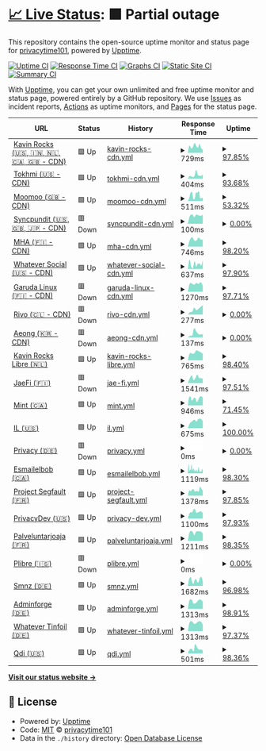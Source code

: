 # [📈 Live Status](https://privacytime101.github.io/PipedStatus): <!--live status--> **🟧 Partial outage**

This repository contains the open-source uptime monitor and status page for [privacytime101](https://privacytime101.github.io/PipedStatus), powered by [Upptime](https://github.com/upptime/upptime).

[![Uptime CI](https://github.com/privacytime101/PipedStatus/workflows/Uptime%20CI/badge.svg)](https://github.com/privacytime101/PipedStatus/actions?query=workflow%3A%22Uptime+CI%22)
[![Response Time CI](https://github.com/privacytime101/PipedStatus/workflows/Response%20Time%20CI/badge.svg)](https://github.com/privacytime101/PipedStatus/actions?query=workflow%3A%22Response+Time+CI%22)
[![Graphs CI](https://github.com/privacytime101/PipedStatus/workflows/Graphs%20CI/badge.svg)](https://github.com/privacytime101/PipedStatus/actions?query=workflow%3A%22Graphs+CI%22)
[![Static Site CI](https://github.com/privacytime101/PipedStatus/workflows/Static%20Site%20CI/badge.svg)](https://github.com/privacytime101/PipedStatus/actions?query=workflow%3A%22Static+Site+CI%22)
[![Summary CI](https://github.com/privacytime101/PipedStatus/workflows/Summary%20CI/badge.svg)](https://github.com/privacytime101/PipedStatus/actions?query=workflow%3A%22Summary+CI%22)

With [Upptime](https://upptime.js.org), you can get your own unlimited and free uptime monitor and status page, powered entirely by a GitHub repository. We use [Issues](https://github.com/privacytime101/PipedStatus/issues) as incident reports, [Actions](https://github.com/privacytime101/PipedStatus/actions) as uptime monitors, and [Pages](https://privacytime101.github.io/PipedStatus) for the status page.

<!--start: status pages-->
<!-- This summary is generated by Upptime (https://github.com/upptime/upptime) -->
<!-- Do not edit this manually, your changes will be overwritten -->
<!-- prettier-ignore -->
| URL | Status | History | Response Time | Uptime |
| --- | ------ | ------- | ------------- | ------ |
| <img alt="" src="https://icons.duckduckgo.com/ip3/pipedapi.kavin.rocks.ico" height="13"> [Kavin Rocks (🇺🇸, 🇮🇳, 🇳🇱, 🇨🇦, 🇬🇧 - CDN)](https://pipedapi.kavin.rocks) | 🟩 Up | [kavin-rocks-cdn.yml](https://github.com/privacytime101/PipedStatus/commits/HEAD/history/kavin-rocks-cdn.yml) | <details><summary><img alt="Response time graph" src="./graphs/kavin-rocks-cdn/response-time-week.png" height="20"> 729ms</summary><br><a href="https://piped.faith/history/kavin-rocks-cdn"><img alt="Response time 1171" src="https://img.shields.io/endpoint?url=https%3A%2F%2Fraw.githubusercontent.com%2Fprivacytime101%2FPipedStatus%2FHEAD%2Fapi%2Fkavin-rocks-cdn%2Fresponse-time.json"></a><br><a href="https://piped.faith/history/kavin-rocks-cdn"><img alt="24-hour response time 373" src="https://img.shields.io/endpoint?url=https%3A%2F%2Fraw.githubusercontent.com%2Fprivacytime101%2FPipedStatus%2FHEAD%2Fapi%2Fkavin-rocks-cdn%2Fresponse-time-day.json"></a><br><a href="https://piped.faith/history/kavin-rocks-cdn"><img alt="7-day response time 729" src="https://img.shields.io/endpoint?url=https%3A%2F%2Fraw.githubusercontent.com%2Fprivacytime101%2FPipedStatus%2FHEAD%2Fapi%2Fkavin-rocks-cdn%2Fresponse-time-week.json"></a><br><a href="https://piped.faith/history/kavin-rocks-cdn"><img alt="30-day response time 1171" src="https://img.shields.io/endpoint?url=https%3A%2F%2Fraw.githubusercontent.com%2Fprivacytime101%2FPipedStatus%2FHEAD%2Fapi%2Fkavin-rocks-cdn%2Fresponse-time-month.json"></a><br><a href="https://piped.faith/history/kavin-rocks-cdn"><img alt="1-year response time 1171" src="https://img.shields.io/endpoint?url=https%3A%2F%2Fraw.githubusercontent.com%2Fprivacytime101%2FPipedStatus%2FHEAD%2Fapi%2Fkavin-rocks-cdn%2Fresponse-time-year.json"></a></details> | <details><summary><a href="https://piped.faith/history/kavin-rocks-cdn">97.85%</a></summary><a href="https://piped.faith/history/kavin-rocks-cdn"><img alt="All-time uptime 99.07%" src="https://img.shields.io/endpoint?url=https%3A%2F%2Fraw.githubusercontent.com%2Fprivacytime101%2FPipedStatus%2FHEAD%2Fapi%2Fkavin-rocks-cdn%2Fuptime.json"></a><br><a href="https://piped.faith/history/kavin-rocks-cdn"><img alt="24-hour uptime 100.00%" src="https://img.shields.io/endpoint?url=https%3A%2F%2Fraw.githubusercontent.com%2Fprivacytime101%2FPipedStatus%2FHEAD%2Fapi%2Fkavin-rocks-cdn%2Fuptime-day.json"></a><br><a href="https://piped.faith/history/kavin-rocks-cdn"><img alt="7-day uptime 97.85%" src="https://img.shields.io/endpoint?url=https%3A%2F%2Fraw.githubusercontent.com%2Fprivacytime101%2FPipedStatus%2FHEAD%2Fapi%2Fkavin-rocks-cdn%2Fuptime-week.json"></a><br><a href="https://piped.faith/history/kavin-rocks-cdn"><img alt="30-day uptime 99.07%" src="https://img.shields.io/endpoint?url=https%3A%2F%2Fraw.githubusercontent.com%2Fprivacytime101%2FPipedStatus%2FHEAD%2Fapi%2Fkavin-rocks-cdn%2Fuptime-month.json"></a><br><a href="https://piped.faith/history/kavin-rocks-cdn"><img alt="1-year uptime 99.07%" src="https://img.shields.io/endpoint?url=https%3A%2F%2Fraw.githubusercontent.com%2Fprivacytime101%2FPipedStatus%2FHEAD%2Fapi%2Fkavin-rocks-cdn%2Fuptime-year.json"></a></details>
| <img alt="" src="https://icons.duckduckgo.com/ip3/pipedapi.tokhmi.xyz.ico" height="13"> [Tokhmi (🇺🇸 - CDN)](https://pipedapi.tokhmi.xyz) | 🟩 Up | [tokhmi-cdn.yml](https://github.com/privacytime101/PipedStatus/commits/HEAD/history/tokhmi-cdn.yml) | <details><summary><img alt="Response time graph" src="./graphs/tokhmi-cdn/response-time-week.png" height="20"> 404ms</summary><br><a href="https://piped.faith/history/tokhmi-cdn"><img alt="Response time 402" src="https://img.shields.io/endpoint?url=https%3A%2F%2Fraw.githubusercontent.com%2Fprivacytime101%2FPipedStatus%2FHEAD%2Fapi%2Ftokhmi-cdn%2Fresponse-time.json"></a><br><a href="https://piped.faith/history/tokhmi-cdn"><img alt="24-hour response time 490" src="https://img.shields.io/endpoint?url=https%3A%2F%2Fraw.githubusercontent.com%2Fprivacytime101%2FPipedStatus%2FHEAD%2Fapi%2Ftokhmi-cdn%2Fresponse-time-day.json"></a><br><a href="https://piped.faith/history/tokhmi-cdn"><img alt="7-day response time 404" src="https://img.shields.io/endpoint?url=https%3A%2F%2Fraw.githubusercontent.com%2Fprivacytime101%2FPipedStatus%2FHEAD%2Fapi%2Ftokhmi-cdn%2Fresponse-time-week.json"></a><br><a href="https://piped.faith/history/tokhmi-cdn"><img alt="30-day response time 402" src="https://img.shields.io/endpoint?url=https%3A%2F%2Fraw.githubusercontent.com%2Fprivacytime101%2FPipedStatus%2FHEAD%2Fapi%2Ftokhmi-cdn%2Fresponse-time-month.json"></a><br><a href="https://piped.faith/history/tokhmi-cdn"><img alt="1-year response time 402" src="https://img.shields.io/endpoint?url=https%3A%2F%2Fraw.githubusercontent.com%2Fprivacytime101%2FPipedStatus%2FHEAD%2Fapi%2Ftokhmi-cdn%2Fresponse-time-year.json"></a></details> | <details><summary><a href="https://piped.faith/history/tokhmi-cdn">93.68%</a></summary><a href="https://piped.faith/history/tokhmi-cdn"><img alt="All-time uptime 83.02%" src="https://img.shields.io/endpoint?url=https%3A%2F%2Fraw.githubusercontent.com%2Fprivacytime101%2FPipedStatus%2FHEAD%2Fapi%2Ftokhmi-cdn%2Fuptime.json"></a><br><a href="https://piped.faith/history/tokhmi-cdn"><img alt="24-hour uptime 100.00%" src="https://img.shields.io/endpoint?url=https%3A%2F%2Fraw.githubusercontent.com%2Fprivacytime101%2FPipedStatus%2FHEAD%2Fapi%2Ftokhmi-cdn%2Fuptime-day.json"></a><br><a href="https://piped.faith/history/tokhmi-cdn"><img alt="7-day uptime 93.68%" src="https://img.shields.io/endpoint?url=https%3A%2F%2Fraw.githubusercontent.com%2Fprivacytime101%2FPipedStatus%2FHEAD%2Fapi%2Ftokhmi-cdn%2Fuptime-week.json"></a><br><a href="https://piped.faith/history/tokhmi-cdn"><img alt="30-day uptime 83.02%" src="https://img.shields.io/endpoint?url=https%3A%2F%2Fraw.githubusercontent.com%2Fprivacytime101%2FPipedStatus%2FHEAD%2Fapi%2Ftokhmi-cdn%2Fuptime-month.json"></a><br><a href="https://piped.faith/history/tokhmi-cdn"><img alt="1-year uptime 83.02%" src="https://img.shields.io/endpoint?url=https%3A%2F%2Fraw.githubusercontent.com%2Fprivacytime101%2FPipedStatus%2FHEAD%2Fapi%2Ftokhmi-cdn%2Fuptime-year.json"></a></details>
| <img alt="" src="https://icons.duckduckgo.com/ip3/pipedapi.moomoo.me.ico" height="13"> [Moomoo (🇬🇧 - CDN)](https://pipedapi.moomoo.me) | 🟩 Up | [moomoo-cdn.yml](https://github.com/privacytime101/PipedStatus/commits/HEAD/history/moomoo-cdn.yml) | <details><summary><img alt="Response time graph" src="./graphs/moomoo-cdn/response-time-week.png" height="20"> 511ms</summary><br><a href="https://piped.faith/history/moomoo-cdn"><img alt="Response time 900" src="https://img.shields.io/endpoint?url=https%3A%2F%2Fraw.githubusercontent.com%2Fprivacytime101%2FPipedStatus%2FHEAD%2Fapi%2Fmoomoo-cdn%2Fresponse-time.json"></a><br><a href="https://piped.faith/history/moomoo-cdn"><img alt="24-hour response time 602" src="https://img.shields.io/endpoint?url=https%3A%2F%2Fraw.githubusercontent.com%2Fprivacytime101%2FPipedStatus%2FHEAD%2Fapi%2Fmoomoo-cdn%2Fresponse-time-day.json"></a><br><a href="https://piped.faith/history/moomoo-cdn"><img alt="7-day response time 511" src="https://img.shields.io/endpoint?url=https%3A%2F%2Fraw.githubusercontent.com%2Fprivacytime101%2FPipedStatus%2FHEAD%2Fapi%2Fmoomoo-cdn%2Fresponse-time-week.json"></a><br><a href="https://piped.faith/history/moomoo-cdn"><img alt="30-day response time 900" src="https://img.shields.io/endpoint?url=https%3A%2F%2Fraw.githubusercontent.com%2Fprivacytime101%2FPipedStatus%2FHEAD%2Fapi%2Fmoomoo-cdn%2Fresponse-time-month.json"></a><br><a href="https://piped.faith/history/moomoo-cdn"><img alt="1-year response time 900" src="https://img.shields.io/endpoint?url=https%3A%2F%2Fraw.githubusercontent.com%2Fprivacytime101%2FPipedStatus%2FHEAD%2Fapi%2Fmoomoo-cdn%2Fresponse-time-year.json"></a></details> | <details><summary><a href="https://piped.faith/history/moomoo-cdn">53.32%</a></summary><a href="https://piped.faith/history/moomoo-cdn"><img alt="All-time uptime 58.00%" src="https://img.shields.io/endpoint?url=https%3A%2F%2Fraw.githubusercontent.com%2Fprivacytime101%2FPipedStatus%2FHEAD%2Fapi%2Fmoomoo-cdn%2Fuptime.json"></a><br><a href="https://piped.faith/history/moomoo-cdn"><img alt="24-hour uptime 73.39%" src="https://img.shields.io/endpoint?url=https%3A%2F%2Fraw.githubusercontent.com%2Fprivacytime101%2FPipedStatus%2FHEAD%2Fapi%2Fmoomoo-cdn%2Fuptime-day.json"></a><br><a href="https://piped.faith/history/moomoo-cdn"><img alt="7-day uptime 53.32%" src="https://img.shields.io/endpoint?url=https%3A%2F%2Fraw.githubusercontent.com%2Fprivacytime101%2FPipedStatus%2FHEAD%2Fapi%2Fmoomoo-cdn%2Fuptime-week.json"></a><br><a href="https://piped.faith/history/moomoo-cdn"><img alt="30-day uptime 58.00%" src="https://img.shields.io/endpoint?url=https%3A%2F%2Fraw.githubusercontent.com%2Fprivacytime101%2FPipedStatus%2FHEAD%2Fapi%2Fmoomoo-cdn%2Fuptime-month.json"></a><br><a href="https://piped.faith/history/moomoo-cdn"><img alt="1-year uptime 58.00%" src="https://img.shields.io/endpoint?url=https%3A%2F%2Fraw.githubusercontent.com%2Fprivacytime101%2FPipedStatus%2FHEAD%2Fapi%2Fmoomoo-cdn%2Fuptime-year.json"></a></details>
| <img alt="" src="https://icons.duckduckgo.com/ip3/pipedapi.syncpundit.io.ico" height="13"> [Syncpundit (🇺🇸, 🇬🇧, 🇯🇵 - CDN)](https://pipedapi.syncpundit.io) | 🟥 Down | [syncpundit-cdn.yml](https://github.com/privacytime101/PipedStatus/commits/HEAD/history/syncpundit-cdn.yml) | <details><summary><img alt="Response time graph" src="./graphs/syncpundit-cdn/response-time-week.png" height="20"> 100ms</summary><br><a href="https://piped.faith/history/syncpundit-cdn"><img alt="Response time 105" src="https://img.shields.io/endpoint?url=https%3A%2F%2Fraw.githubusercontent.com%2Fprivacytime101%2FPipedStatus%2FHEAD%2Fapi%2Fsyncpundit-cdn%2Fresponse-time.json"></a><br><a href="https://piped.faith/history/syncpundit-cdn"><img alt="24-hour response time 107" src="https://img.shields.io/endpoint?url=https%3A%2F%2Fraw.githubusercontent.com%2Fprivacytime101%2FPipedStatus%2FHEAD%2Fapi%2Fsyncpundit-cdn%2Fresponse-time-day.json"></a><br><a href="https://piped.faith/history/syncpundit-cdn"><img alt="7-day response time 100" src="https://img.shields.io/endpoint?url=https%3A%2F%2Fraw.githubusercontent.com%2Fprivacytime101%2FPipedStatus%2FHEAD%2Fapi%2Fsyncpundit-cdn%2Fresponse-time-week.json"></a><br><a href="https://piped.faith/history/syncpundit-cdn"><img alt="30-day response time 105" src="https://img.shields.io/endpoint?url=https%3A%2F%2Fraw.githubusercontent.com%2Fprivacytime101%2FPipedStatus%2FHEAD%2Fapi%2Fsyncpundit-cdn%2Fresponse-time-month.json"></a><br><a href="https://piped.faith/history/syncpundit-cdn"><img alt="1-year response time 105" src="https://img.shields.io/endpoint?url=https%3A%2F%2Fraw.githubusercontent.com%2Fprivacytime101%2FPipedStatus%2FHEAD%2Fapi%2Fsyncpundit-cdn%2Fresponse-time-year.json"></a></details> | <details><summary><a href="https://piped.faith/history/syncpundit-cdn">0.00%</a></summary><a href="https://piped.faith/history/syncpundit-cdn"><img alt="All-time uptime 0.00%" src="https://img.shields.io/endpoint?url=https%3A%2F%2Fraw.githubusercontent.com%2Fprivacytime101%2FPipedStatus%2FHEAD%2Fapi%2Fsyncpundit-cdn%2Fuptime.json"></a><br><a href="https://piped.faith/history/syncpundit-cdn"><img alt="24-hour uptime 0.00%" src="https://img.shields.io/endpoint?url=https%3A%2F%2Fraw.githubusercontent.com%2Fprivacytime101%2FPipedStatus%2FHEAD%2Fapi%2Fsyncpundit-cdn%2Fuptime-day.json"></a><br><a href="https://piped.faith/history/syncpundit-cdn"><img alt="7-day uptime 0.00%" src="https://img.shields.io/endpoint?url=https%3A%2F%2Fraw.githubusercontent.com%2Fprivacytime101%2FPipedStatus%2FHEAD%2Fapi%2Fsyncpundit-cdn%2Fuptime-week.json"></a><br><a href="https://piped.faith/history/syncpundit-cdn"><img alt="30-day uptime 0.00%" src="https://img.shields.io/endpoint?url=https%3A%2F%2Fraw.githubusercontent.com%2Fprivacytime101%2FPipedStatus%2FHEAD%2Fapi%2Fsyncpundit-cdn%2Fuptime-month.json"></a><br><a href="https://piped.faith/history/syncpundit-cdn"><img alt="1-year uptime 0.00%" src="https://img.shields.io/endpoint?url=https%3A%2F%2Fraw.githubusercontent.com%2Fprivacytime101%2FPipedStatus%2FHEAD%2Fapi%2Fsyncpundit-cdn%2Fuptime-year.json"></a></details>
| <img alt="" src="https://icons.duckduckgo.com/ip3/api-piped.mha.fi.ico" height="13"> [MHA (🇫🇮 - CDN)](https://api-piped.mha.fi) | 🟩 Up | [mha-cdn.yml](https://github.com/privacytime101/PipedStatus/commits/HEAD/history/mha-cdn.yml) | <details><summary><img alt="Response time graph" src="./graphs/mha-cdn/response-time-week.png" height="20"> 746ms</summary><br><a href="https://piped.faith/history/mha-cdn"><img alt="Response time 695" src="https://img.shields.io/endpoint?url=https%3A%2F%2Fraw.githubusercontent.com%2Fprivacytime101%2FPipedStatus%2FHEAD%2Fapi%2Fmha-cdn%2Fresponse-time.json"></a><br><a href="https://piped.faith/history/mha-cdn"><img alt="24-hour response time 755" src="https://img.shields.io/endpoint?url=https%3A%2F%2Fraw.githubusercontent.com%2Fprivacytime101%2FPipedStatus%2FHEAD%2Fapi%2Fmha-cdn%2Fresponse-time-day.json"></a><br><a href="https://piped.faith/history/mha-cdn"><img alt="7-day response time 746" src="https://img.shields.io/endpoint?url=https%3A%2F%2Fraw.githubusercontent.com%2Fprivacytime101%2FPipedStatus%2FHEAD%2Fapi%2Fmha-cdn%2Fresponse-time-week.json"></a><br><a href="https://piped.faith/history/mha-cdn"><img alt="30-day response time 695" src="https://img.shields.io/endpoint?url=https%3A%2F%2Fraw.githubusercontent.com%2Fprivacytime101%2FPipedStatus%2FHEAD%2Fapi%2Fmha-cdn%2Fresponse-time-month.json"></a><br><a href="https://piped.faith/history/mha-cdn"><img alt="1-year response time 695" src="https://img.shields.io/endpoint?url=https%3A%2F%2Fraw.githubusercontent.com%2Fprivacytime101%2FPipedStatus%2FHEAD%2Fapi%2Fmha-cdn%2Fresponse-time-year.json"></a></details> | <details><summary><a href="https://piped.faith/history/mha-cdn">98.20%</a></summary><a href="https://piped.faith/history/mha-cdn"><img alt="All-time uptime 99.30%" src="https://img.shields.io/endpoint?url=https%3A%2F%2Fraw.githubusercontent.com%2Fprivacytime101%2FPipedStatus%2FHEAD%2Fapi%2Fmha-cdn%2Fuptime.json"></a><br><a href="https://piped.faith/history/mha-cdn"><img alt="24-hour uptime 87.43%" src="https://img.shields.io/endpoint?url=https%3A%2F%2Fraw.githubusercontent.com%2Fprivacytime101%2FPipedStatus%2FHEAD%2Fapi%2Fmha-cdn%2Fuptime-day.json"></a><br><a href="https://piped.faith/history/mha-cdn"><img alt="7-day uptime 98.20%" src="https://img.shields.io/endpoint?url=https%3A%2F%2Fraw.githubusercontent.com%2Fprivacytime101%2FPipedStatus%2FHEAD%2Fapi%2Fmha-cdn%2Fuptime-week.json"></a><br><a href="https://piped.faith/history/mha-cdn"><img alt="30-day uptime 99.30%" src="https://img.shields.io/endpoint?url=https%3A%2F%2Fraw.githubusercontent.com%2Fprivacytime101%2FPipedStatus%2FHEAD%2Fapi%2Fmha-cdn%2Fuptime-month.json"></a><br><a href="https://piped.faith/history/mha-cdn"><img alt="1-year uptime 99.30%" src="https://img.shields.io/endpoint?url=https%3A%2F%2Fraw.githubusercontent.com%2Fprivacytime101%2FPipedStatus%2FHEAD%2Fapi%2Fmha-cdn%2Fuptime-year.json"></a></details>
| <img alt="" src="https://icons.duckduckgo.com/ip3/watchapi.whatever.social.ico" height="13"> [Whatever Social (🇺🇸 - CDN)](https://watchapi.whatever.social) | 🟩 Up | [whatever-social-cdn.yml](https://github.com/privacytime101/PipedStatus/commits/HEAD/history/whatever-social-cdn.yml) | <details><summary><img alt="Response time graph" src="./graphs/whatever-social-cdn/response-time-week.png" height="20"> 637ms</summary><br><a href="https://piped.faith/history/whatever-social-cdn"><img alt="Response time 773" src="https://img.shields.io/endpoint?url=https%3A%2F%2Fraw.githubusercontent.com%2Fprivacytime101%2FPipedStatus%2FHEAD%2Fapi%2Fwhatever-social-cdn%2Fresponse-time.json"></a><br><a href="https://piped.faith/history/whatever-social-cdn"><img alt="24-hour response time 1123" src="https://img.shields.io/endpoint?url=https%3A%2F%2Fraw.githubusercontent.com%2Fprivacytime101%2FPipedStatus%2FHEAD%2Fapi%2Fwhatever-social-cdn%2Fresponse-time-day.json"></a><br><a href="https://piped.faith/history/whatever-social-cdn"><img alt="7-day response time 637" src="https://img.shields.io/endpoint?url=https%3A%2F%2Fraw.githubusercontent.com%2Fprivacytime101%2FPipedStatus%2FHEAD%2Fapi%2Fwhatever-social-cdn%2Fresponse-time-week.json"></a><br><a href="https://piped.faith/history/whatever-social-cdn"><img alt="30-day response time 773" src="https://img.shields.io/endpoint?url=https%3A%2F%2Fraw.githubusercontent.com%2Fprivacytime101%2FPipedStatus%2FHEAD%2Fapi%2Fwhatever-social-cdn%2Fresponse-time-month.json"></a><br><a href="https://piped.faith/history/whatever-social-cdn"><img alt="1-year response time 773" src="https://img.shields.io/endpoint?url=https%3A%2F%2Fraw.githubusercontent.com%2Fprivacytime101%2FPipedStatus%2FHEAD%2Fapi%2Fwhatever-social-cdn%2Fresponse-time-year.json"></a></details> | <details><summary><a href="https://piped.faith/history/whatever-social-cdn">97.90%</a></summary><a href="https://piped.faith/history/whatever-social-cdn"><img alt="All-time uptime 98.37%" src="https://img.shields.io/endpoint?url=https%3A%2F%2Fraw.githubusercontent.com%2Fprivacytime101%2FPipedStatus%2FHEAD%2Fapi%2Fwhatever-social-cdn%2Fuptime.json"></a><br><a href="https://piped.faith/history/whatever-social-cdn"><img alt="24-hour uptime 85.29%" src="https://img.shields.io/endpoint?url=https%3A%2F%2Fraw.githubusercontent.com%2Fprivacytime101%2FPipedStatus%2FHEAD%2Fapi%2Fwhatever-social-cdn%2Fuptime-day.json"></a><br><a href="https://piped.faith/history/whatever-social-cdn"><img alt="7-day uptime 97.90%" src="https://img.shields.io/endpoint?url=https%3A%2F%2Fraw.githubusercontent.com%2Fprivacytime101%2FPipedStatus%2FHEAD%2Fapi%2Fwhatever-social-cdn%2Fuptime-week.json"></a><br><a href="https://piped.faith/history/whatever-social-cdn"><img alt="30-day uptime 98.37%" src="https://img.shields.io/endpoint?url=https%3A%2F%2Fraw.githubusercontent.com%2Fprivacytime101%2FPipedStatus%2FHEAD%2Fapi%2Fwhatever-social-cdn%2Fuptime-month.json"></a><br><a href="https://piped.faith/history/whatever-social-cdn"><img alt="1-year uptime 98.37%" src="https://img.shields.io/endpoint?url=https%3A%2F%2Fraw.githubusercontent.com%2Fprivacytime101%2FPipedStatus%2FHEAD%2Fapi%2Fwhatever-social-cdn%2Fuptime-year.json"></a></details>
| <img alt="" src="https://icons.duckduckgo.com/ip3/piped-api.garudalinux.org.ico" height="13"> [Garuda Linux (🇫🇮 - CDN)](https://piped-api.garudalinux.org) | 🟥 Down | [garuda-linux-cdn.yml](https://github.com/privacytime101/PipedStatus/commits/HEAD/history/garuda-linux-cdn.yml) | <details><summary><img alt="Response time graph" src="./graphs/garuda-linux-cdn/response-time-week.png" height="20"> 1270ms</summary><br><a href="https://piped.faith/history/garuda-linux-cdn"><img alt="Response time 869" src="https://img.shields.io/endpoint?url=https%3A%2F%2Fraw.githubusercontent.com%2Fprivacytime101%2FPipedStatus%2FHEAD%2Fapi%2Fgaruda-linux-cdn%2Fresponse-time.json"></a><br><a href="https://piped.faith/history/garuda-linux-cdn"><img alt="24-hour response time 980" src="https://img.shields.io/endpoint?url=https%3A%2F%2Fraw.githubusercontent.com%2Fprivacytime101%2FPipedStatus%2FHEAD%2Fapi%2Fgaruda-linux-cdn%2Fresponse-time-day.json"></a><br><a href="https://piped.faith/history/garuda-linux-cdn"><img alt="7-day response time 1270" src="https://img.shields.io/endpoint?url=https%3A%2F%2Fraw.githubusercontent.com%2Fprivacytime101%2FPipedStatus%2FHEAD%2Fapi%2Fgaruda-linux-cdn%2Fresponse-time-week.json"></a><br><a href="https://piped.faith/history/garuda-linux-cdn"><img alt="30-day response time 869" src="https://img.shields.io/endpoint?url=https%3A%2F%2Fraw.githubusercontent.com%2Fprivacytime101%2FPipedStatus%2FHEAD%2Fapi%2Fgaruda-linux-cdn%2Fresponse-time-month.json"></a><br><a href="https://piped.faith/history/garuda-linux-cdn"><img alt="1-year response time 869" src="https://img.shields.io/endpoint?url=https%3A%2F%2Fraw.githubusercontent.com%2Fprivacytime101%2FPipedStatus%2FHEAD%2Fapi%2Fgaruda-linux-cdn%2Fresponse-time-year.json"></a></details> | <details><summary><a href="https://piped.faith/history/garuda-linux-cdn">97.71%</a></summary><a href="https://piped.faith/history/garuda-linux-cdn"><img alt="All-time uptime 98.43%" src="https://img.shields.io/endpoint?url=https%3A%2F%2Fraw.githubusercontent.com%2Fprivacytime101%2FPipedStatus%2FHEAD%2Fapi%2Fgaruda-linux-cdn%2Fuptime.json"></a><br><a href="https://piped.faith/history/garuda-linux-cdn"><img alt="24-hour uptime 83.96%" src="https://img.shields.io/endpoint?url=https%3A%2F%2Fraw.githubusercontent.com%2Fprivacytime101%2FPipedStatus%2FHEAD%2Fapi%2Fgaruda-linux-cdn%2Fuptime-day.json"></a><br><a href="https://piped.faith/history/garuda-linux-cdn"><img alt="7-day uptime 97.71%" src="https://img.shields.io/endpoint?url=https%3A%2F%2Fraw.githubusercontent.com%2Fprivacytime101%2FPipedStatus%2FHEAD%2Fapi%2Fgaruda-linux-cdn%2Fuptime-week.json"></a><br><a href="https://piped.faith/history/garuda-linux-cdn"><img alt="30-day uptime 98.43%" src="https://img.shields.io/endpoint?url=https%3A%2F%2Fraw.githubusercontent.com%2Fprivacytime101%2FPipedStatus%2FHEAD%2Fapi%2Fgaruda-linux-cdn%2Fuptime-month.json"></a><br><a href="https://piped.faith/history/garuda-linux-cdn"><img alt="1-year uptime 98.43%" src="https://img.shields.io/endpoint?url=https%3A%2F%2Fraw.githubusercontent.com%2Fprivacytime101%2FPipedStatus%2FHEAD%2Fapi%2Fgaruda-linux-cdn%2Fuptime-year.json"></a></details>
| <img alt="" src="https://icons.duckduckgo.com/ip3/pipedapi.rivo.lol.ico" height="13"> [Rivo (🇨🇱 - CDN)](https://pipedapi.rivo.lol) | 🟥 Down | [rivo-cdn.yml](https://github.com/privacytime101/PipedStatus/commits/HEAD/history/rivo-cdn.yml) | <details><summary><img alt="Response time graph" src="./graphs/rivo-cdn/response-time-week.png" height="20"> 277ms</summary><br><a href="https://piped.faith/history/rivo-cdn"><img alt="Response time 196" src="https://img.shields.io/endpoint?url=https%3A%2F%2Fraw.githubusercontent.com%2Fprivacytime101%2FPipedStatus%2FHEAD%2Fapi%2Frivo-cdn%2Fresponse-time.json"></a><br><a href="https://piped.faith/history/rivo-cdn"><img alt="24-hour response time 470" src="https://img.shields.io/endpoint?url=https%3A%2F%2Fraw.githubusercontent.com%2Fprivacytime101%2FPipedStatus%2FHEAD%2Fapi%2Frivo-cdn%2Fresponse-time-day.json"></a><br><a href="https://piped.faith/history/rivo-cdn"><img alt="7-day response time 277" src="https://img.shields.io/endpoint?url=https%3A%2F%2Fraw.githubusercontent.com%2Fprivacytime101%2FPipedStatus%2FHEAD%2Fapi%2Frivo-cdn%2Fresponse-time-week.json"></a><br><a href="https://piped.faith/history/rivo-cdn"><img alt="30-day response time 196" src="https://img.shields.io/endpoint?url=https%3A%2F%2Fraw.githubusercontent.com%2Fprivacytime101%2FPipedStatus%2FHEAD%2Fapi%2Frivo-cdn%2Fresponse-time-month.json"></a><br><a href="https://piped.faith/history/rivo-cdn"><img alt="1-year response time 196" src="https://img.shields.io/endpoint?url=https%3A%2F%2Fraw.githubusercontent.com%2Fprivacytime101%2FPipedStatus%2FHEAD%2Fapi%2Frivo-cdn%2Fresponse-time-year.json"></a></details> | <details><summary><a href="https://piped.faith/history/rivo-cdn">0.00%</a></summary><a href="https://piped.faith/history/rivo-cdn"><img alt="All-time uptime 0.14%" src="https://img.shields.io/endpoint?url=https%3A%2F%2Fraw.githubusercontent.com%2Fprivacytime101%2FPipedStatus%2FHEAD%2Fapi%2Frivo-cdn%2Fuptime.json"></a><br><a href="https://piped.faith/history/rivo-cdn"><img alt="24-hour uptime 0.00%" src="https://img.shields.io/endpoint?url=https%3A%2F%2Fraw.githubusercontent.com%2Fprivacytime101%2FPipedStatus%2FHEAD%2Fapi%2Frivo-cdn%2Fuptime-day.json"></a><br><a href="https://piped.faith/history/rivo-cdn"><img alt="7-day uptime 0.00%" src="https://img.shields.io/endpoint?url=https%3A%2F%2Fraw.githubusercontent.com%2Fprivacytime101%2FPipedStatus%2FHEAD%2Fapi%2Frivo-cdn%2Fuptime-week.json"></a><br><a href="https://piped.faith/history/rivo-cdn"><img alt="30-day uptime 0.14%" src="https://img.shields.io/endpoint?url=https%3A%2F%2Fraw.githubusercontent.com%2Fprivacytime101%2FPipedStatus%2FHEAD%2Fapi%2Frivo-cdn%2Fuptime-month.json"></a><br><a href="https://piped.faith/history/rivo-cdn"><img alt="1-year uptime 0.14%" src="https://img.shields.io/endpoint?url=https%3A%2F%2Fraw.githubusercontent.com%2Fprivacytime101%2FPipedStatus%2FHEAD%2Fapi%2Frivo-cdn%2Fuptime-year.json"></a></details>
| <img alt="" src="https://icons.duckduckgo.com/ip3/pipedapi.aeong.one.ico" height="13"> [Aeong (🇰🇷 - CDN)](https://pipedapi.aeong.one) | 🟥 Down | [aeong-cdn.yml](https://github.com/privacytime101/PipedStatus/commits/HEAD/history/aeong-cdn.yml) | <details><summary><img alt="Response time graph" src="./graphs/aeong-cdn/response-time-week.png" height="20"> 137ms</summary><br><a href="https://piped.faith/history/aeong-cdn"><img alt="Response time 117" src="https://img.shields.io/endpoint?url=https%3A%2F%2Fraw.githubusercontent.com%2Fprivacytime101%2FPipedStatus%2FHEAD%2Fapi%2Faeong-cdn%2Fresponse-time.json"></a><br><a href="https://piped.faith/history/aeong-cdn"><img alt="24-hour response time 114" src="https://img.shields.io/endpoint?url=https%3A%2F%2Fraw.githubusercontent.com%2Fprivacytime101%2FPipedStatus%2FHEAD%2Fapi%2Faeong-cdn%2Fresponse-time-day.json"></a><br><a href="https://piped.faith/history/aeong-cdn"><img alt="7-day response time 137" src="https://img.shields.io/endpoint?url=https%3A%2F%2Fraw.githubusercontent.com%2Fprivacytime101%2FPipedStatus%2FHEAD%2Fapi%2Faeong-cdn%2Fresponse-time-week.json"></a><br><a href="https://piped.faith/history/aeong-cdn"><img alt="30-day response time 117" src="https://img.shields.io/endpoint?url=https%3A%2F%2Fraw.githubusercontent.com%2Fprivacytime101%2FPipedStatus%2FHEAD%2Fapi%2Faeong-cdn%2Fresponse-time-month.json"></a><br><a href="https://piped.faith/history/aeong-cdn"><img alt="1-year response time 117" src="https://img.shields.io/endpoint?url=https%3A%2F%2Fraw.githubusercontent.com%2Fprivacytime101%2FPipedStatus%2FHEAD%2Fapi%2Faeong-cdn%2Fresponse-time-year.json"></a></details> | <details><summary><a href="https://piped.faith/history/aeong-cdn">0.00%</a></summary><a href="https://piped.faith/history/aeong-cdn"><img alt="All-time uptime 0.00%" src="https://img.shields.io/endpoint?url=https%3A%2F%2Fraw.githubusercontent.com%2Fprivacytime101%2FPipedStatus%2FHEAD%2Fapi%2Faeong-cdn%2Fuptime.json"></a><br><a href="https://piped.faith/history/aeong-cdn"><img alt="24-hour uptime 0.00%" src="https://img.shields.io/endpoint?url=https%3A%2F%2Fraw.githubusercontent.com%2Fprivacytime101%2FPipedStatus%2FHEAD%2Fapi%2Faeong-cdn%2Fuptime-day.json"></a><br><a href="https://piped.faith/history/aeong-cdn"><img alt="7-day uptime 0.00%" src="https://img.shields.io/endpoint?url=https%3A%2F%2Fraw.githubusercontent.com%2Fprivacytime101%2FPipedStatus%2FHEAD%2Fapi%2Faeong-cdn%2Fuptime-week.json"></a><br><a href="https://piped.faith/history/aeong-cdn"><img alt="30-day uptime 0.00%" src="https://img.shields.io/endpoint?url=https%3A%2F%2Fraw.githubusercontent.com%2Fprivacytime101%2FPipedStatus%2FHEAD%2Fapi%2Faeong-cdn%2Fuptime-month.json"></a><br><a href="https://piped.faith/history/aeong-cdn"><img alt="1-year uptime 0.00%" src="https://img.shields.io/endpoint?url=https%3A%2F%2Fraw.githubusercontent.com%2Fprivacytime101%2FPipedStatus%2FHEAD%2Fapi%2Faeong-cdn%2Fuptime-year.json"></a></details>
| <img alt="" src="https://icons.duckduckgo.com/ip3/pipedapi-libre.kavin.rocks.ico" height="13"> [Kavin Rocks Libre (🇳🇱)](https://pipedapi-libre.kavin.rocks) | 🟩 Up | [kavin-rocks-libre.yml](https://github.com/privacytime101/PipedStatus/commits/HEAD/history/kavin-rocks-libre.yml) | <details><summary><img alt="Response time graph" src="./graphs/kavin-rocks-libre/response-time-week.png" height="20"> 765ms</summary><br><a href="https://piped.faith/history/kavin-rocks-libre"><img alt="Response time 657" src="https://img.shields.io/endpoint?url=https%3A%2F%2Fraw.githubusercontent.com%2Fprivacytime101%2FPipedStatus%2FHEAD%2Fapi%2Fkavin-rocks-libre%2Fresponse-time.json"></a><br><a href="https://piped.faith/history/kavin-rocks-libre"><img alt="24-hour response time 644" src="https://img.shields.io/endpoint?url=https%3A%2F%2Fraw.githubusercontent.com%2Fprivacytime101%2FPipedStatus%2FHEAD%2Fapi%2Fkavin-rocks-libre%2Fresponse-time-day.json"></a><br><a href="https://piped.faith/history/kavin-rocks-libre"><img alt="7-day response time 765" src="https://img.shields.io/endpoint?url=https%3A%2F%2Fraw.githubusercontent.com%2Fprivacytime101%2FPipedStatus%2FHEAD%2Fapi%2Fkavin-rocks-libre%2Fresponse-time-week.json"></a><br><a href="https://piped.faith/history/kavin-rocks-libre"><img alt="30-day response time 657" src="https://img.shields.io/endpoint?url=https%3A%2F%2Fraw.githubusercontent.com%2Fprivacytime101%2FPipedStatus%2FHEAD%2Fapi%2Fkavin-rocks-libre%2Fresponse-time-month.json"></a><br><a href="https://piped.faith/history/kavin-rocks-libre"><img alt="1-year response time 657" src="https://img.shields.io/endpoint?url=https%3A%2F%2Fraw.githubusercontent.com%2Fprivacytime101%2FPipedStatus%2FHEAD%2Fapi%2Fkavin-rocks-libre%2Fresponse-time-year.json"></a></details> | <details><summary><a href="https://piped.faith/history/kavin-rocks-libre">98.40%</a></summary><a href="https://piped.faith/history/kavin-rocks-libre"><img alt="All-time uptime 99.37%" src="https://img.shields.io/endpoint?url=https%3A%2F%2Fraw.githubusercontent.com%2Fprivacytime101%2FPipedStatus%2FHEAD%2Fapi%2Fkavin-rocks-libre%2Fuptime.json"></a><br><a href="https://piped.faith/history/kavin-rocks-libre"><img alt="24-hour uptime 100.00%" src="https://img.shields.io/endpoint?url=https%3A%2F%2Fraw.githubusercontent.com%2Fprivacytime101%2FPipedStatus%2FHEAD%2Fapi%2Fkavin-rocks-libre%2Fuptime-day.json"></a><br><a href="https://piped.faith/history/kavin-rocks-libre"><img alt="7-day uptime 98.40%" src="https://img.shields.io/endpoint?url=https%3A%2F%2Fraw.githubusercontent.com%2Fprivacytime101%2FPipedStatus%2FHEAD%2Fapi%2Fkavin-rocks-libre%2Fuptime-week.json"></a><br><a href="https://piped.faith/history/kavin-rocks-libre"><img alt="30-day uptime 99.37%" src="https://img.shields.io/endpoint?url=https%3A%2F%2Fraw.githubusercontent.com%2Fprivacytime101%2FPipedStatus%2FHEAD%2Fapi%2Fkavin-rocks-libre%2Fuptime-month.json"></a><br><a href="https://piped.faith/history/kavin-rocks-libre"><img alt="1-year uptime 99.37%" src="https://img.shields.io/endpoint?url=https%3A%2F%2Fraw.githubusercontent.com%2Fprivacytime101%2FPipedStatus%2FHEAD%2Fapi%2Fkavin-rocks-libre%2Fuptime-year.json"></a></details>
| <img alt="" src="https://icons.duckduckgo.com/ip3/api.yt.jae.fi.ico" height="13"> [JaeFi (🇫🇮)](https://api.yt.jae.fi) | 🟥 Down | [jae-fi.yml](https://github.com/privacytime101/PipedStatus/commits/HEAD/history/jae-fi.yml) | <details><summary><img alt="Response time graph" src="./graphs/jae-fi/response-time-week.png" height="20"> 1541ms</summary><br><a href="https://piped.faith/history/jae-fi"><img alt="Response time 1148" src="https://img.shields.io/endpoint?url=https%3A%2F%2Fraw.githubusercontent.com%2Fprivacytime101%2FPipedStatus%2FHEAD%2Fapi%2Fjae-fi%2Fresponse-time.json"></a><br><a href="https://piped.faith/history/jae-fi"><img alt="24-hour response time 2209" src="https://img.shields.io/endpoint?url=https%3A%2F%2Fraw.githubusercontent.com%2Fprivacytime101%2FPipedStatus%2FHEAD%2Fapi%2Fjae-fi%2Fresponse-time-day.json"></a><br><a href="https://piped.faith/history/jae-fi"><img alt="7-day response time 1541" src="https://img.shields.io/endpoint?url=https%3A%2F%2Fraw.githubusercontent.com%2Fprivacytime101%2FPipedStatus%2FHEAD%2Fapi%2Fjae-fi%2Fresponse-time-week.json"></a><br><a href="https://piped.faith/history/jae-fi"><img alt="30-day response time 1148" src="https://img.shields.io/endpoint?url=https%3A%2F%2Fraw.githubusercontent.com%2Fprivacytime101%2FPipedStatus%2FHEAD%2Fapi%2Fjae-fi%2Fresponse-time-month.json"></a><br><a href="https://piped.faith/history/jae-fi"><img alt="1-year response time 1148" src="https://img.shields.io/endpoint?url=https%3A%2F%2Fraw.githubusercontent.com%2Fprivacytime101%2FPipedStatus%2FHEAD%2Fapi%2Fjae-fi%2Fresponse-time-year.json"></a></details> | <details><summary><a href="https://piped.faith/history/jae-fi">97.51%</a></summary><a href="https://piped.faith/history/jae-fi"><img alt="All-time uptime 98.94%" src="https://img.shields.io/endpoint?url=https%3A%2F%2Fraw.githubusercontent.com%2Fprivacytime101%2FPipedStatus%2FHEAD%2Fapi%2Fjae-fi%2Fuptime.json"></a><br><a href="https://piped.faith/history/jae-fi"><img alt="24-hour uptime 82.55%" src="https://img.shields.io/endpoint?url=https%3A%2F%2Fraw.githubusercontent.com%2Fprivacytime101%2FPipedStatus%2FHEAD%2Fapi%2Fjae-fi%2Fuptime-day.json"></a><br><a href="https://piped.faith/history/jae-fi"><img alt="7-day uptime 97.51%" src="https://img.shields.io/endpoint?url=https%3A%2F%2Fraw.githubusercontent.com%2Fprivacytime101%2FPipedStatus%2FHEAD%2Fapi%2Fjae-fi%2Fuptime-week.json"></a><br><a href="https://piped.faith/history/jae-fi"><img alt="30-day uptime 98.94%" src="https://img.shields.io/endpoint?url=https%3A%2F%2Fraw.githubusercontent.com%2Fprivacytime101%2FPipedStatus%2FHEAD%2Fapi%2Fjae-fi%2Fuptime-month.json"></a><br><a href="https://piped.faith/history/jae-fi"><img alt="1-year uptime 98.94%" src="https://img.shields.io/endpoint?url=https%3A%2F%2Fraw.githubusercontent.com%2Fprivacytime101%2FPipedStatus%2FHEAD%2Fapi%2Fjae-fi%2Fuptime-year.json"></a></details>
| <img alt="" src="https://icons.duckduckgo.com/ip3/pa.mint.lgbt.ico" height="13"> [Mint (🇨🇦)](https://pa.mint.lgbt) | 🟩 Up | [mint.yml](https://github.com/privacytime101/PipedStatus/commits/HEAD/history/mint.yml) | <details><summary><img alt="Response time graph" src="./graphs/mint/response-time-week.png" height="20"> 946ms</summary><br><a href="https://piped.faith/history/mint"><img alt="Response time 905" src="https://img.shields.io/endpoint?url=https%3A%2F%2Fraw.githubusercontent.com%2Fprivacytime101%2FPipedStatus%2FHEAD%2Fapi%2Fmint%2Fresponse-time.json"></a><br><a href="https://piped.faith/history/mint"><img alt="24-hour response time 1105" src="https://img.shields.io/endpoint?url=https%3A%2F%2Fraw.githubusercontent.com%2Fprivacytime101%2FPipedStatus%2FHEAD%2Fapi%2Fmint%2Fresponse-time-day.json"></a><br><a href="https://piped.faith/history/mint"><img alt="7-day response time 946" src="https://img.shields.io/endpoint?url=https%3A%2F%2Fraw.githubusercontent.com%2Fprivacytime101%2FPipedStatus%2FHEAD%2Fapi%2Fmint%2Fresponse-time-week.json"></a><br><a href="https://piped.faith/history/mint"><img alt="30-day response time 905" src="https://img.shields.io/endpoint?url=https%3A%2F%2Fraw.githubusercontent.com%2Fprivacytime101%2FPipedStatus%2FHEAD%2Fapi%2Fmint%2Fresponse-time-month.json"></a><br><a href="https://piped.faith/history/mint"><img alt="1-year response time 905" src="https://img.shields.io/endpoint?url=https%3A%2F%2Fraw.githubusercontent.com%2Fprivacytime101%2FPipedStatus%2FHEAD%2Fapi%2Fmint%2Fresponse-time-year.json"></a></details> | <details><summary><a href="https://piped.faith/history/mint">71.45%</a></summary><a href="https://piped.faith/history/mint"><img alt="All-time uptime 71.49%" src="https://img.shields.io/endpoint?url=https%3A%2F%2Fraw.githubusercontent.com%2Fprivacytime101%2FPipedStatus%2FHEAD%2Fapi%2Fmint%2Fuptime.json"></a><br><a href="https://piped.faith/history/mint"><img alt="24-hour uptime 100.00%" src="https://img.shields.io/endpoint?url=https%3A%2F%2Fraw.githubusercontent.com%2Fprivacytime101%2FPipedStatus%2FHEAD%2Fapi%2Fmint%2Fuptime-day.json"></a><br><a href="https://piped.faith/history/mint"><img alt="7-day uptime 71.45%" src="https://img.shields.io/endpoint?url=https%3A%2F%2Fraw.githubusercontent.com%2Fprivacytime101%2FPipedStatus%2FHEAD%2Fapi%2Fmint%2Fuptime-week.json"></a><br><a href="https://piped.faith/history/mint"><img alt="30-day uptime 71.49%" src="https://img.shields.io/endpoint?url=https%3A%2F%2Fraw.githubusercontent.com%2Fprivacytime101%2FPipedStatus%2FHEAD%2Fapi%2Fmint%2Fuptime-month.json"></a><br><a href="https://piped.faith/history/mint"><img alt="1-year uptime 71.49%" src="https://img.shields.io/endpoint?url=https%3A%2F%2Fraw.githubusercontent.com%2Fprivacytime101%2FPipedStatus%2FHEAD%2Fapi%2Fmint%2Fuptime-year.json"></a></details>
| <img alt="" src="https://icons.duckduckgo.com/ip3/pa.il.ax.ico" height="13"> [IL (🇺🇸)](https://pa.il.ax) | 🟩 Up | [il.yml](https://github.com/privacytime101/PipedStatus/commits/HEAD/history/il.yml) | <details><summary><img alt="Response time graph" src="./graphs/il/response-time-week.png" height="20"> 675ms</summary><br><a href="https://piped.faith/history/il"><img alt="Response time 638" src="https://img.shields.io/endpoint?url=https%3A%2F%2Fraw.githubusercontent.com%2Fprivacytime101%2FPipedStatus%2FHEAD%2Fapi%2Fil%2Fresponse-time.json"></a><br><a href="https://piped.faith/history/il"><img alt="24-hour response time 638" src="https://img.shields.io/endpoint?url=https%3A%2F%2Fraw.githubusercontent.com%2Fprivacytime101%2FPipedStatus%2FHEAD%2Fapi%2Fil%2Fresponse-time-day.json"></a><br><a href="https://piped.faith/history/il"><img alt="7-day response time 675" src="https://img.shields.io/endpoint?url=https%3A%2F%2Fraw.githubusercontent.com%2Fprivacytime101%2FPipedStatus%2FHEAD%2Fapi%2Fil%2Fresponse-time-week.json"></a><br><a href="https://piped.faith/history/il"><img alt="30-day response time 638" src="https://img.shields.io/endpoint?url=https%3A%2F%2Fraw.githubusercontent.com%2Fprivacytime101%2FPipedStatus%2FHEAD%2Fapi%2Fil%2Fresponse-time-month.json"></a><br><a href="https://piped.faith/history/il"><img alt="1-year response time 638" src="https://img.shields.io/endpoint?url=https%3A%2F%2Fraw.githubusercontent.com%2Fprivacytime101%2FPipedStatus%2FHEAD%2Fapi%2Fil%2Fresponse-time-year.json"></a></details> | <details><summary><a href="https://piped.faith/history/il">100.00%</a></summary><a href="https://piped.faith/history/il"><img alt="All-time uptime 90.68%" src="https://img.shields.io/endpoint?url=https%3A%2F%2Fraw.githubusercontent.com%2Fprivacytime101%2FPipedStatus%2FHEAD%2Fapi%2Fil%2Fuptime.json"></a><br><a href="https://piped.faith/history/il"><img alt="24-hour uptime 100.00%" src="https://img.shields.io/endpoint?url=https%3A%2F%2Fraw.githubusercontent.com%2Fprivacytime101%2FPipedStatus%2FHEAD%2Fapi%2Fil%2Fuptime-day.json"></a><br><a href="https://piped.faith/history/il"><img alt="7-day uptime 100.00%" src="https://img.shields.io/endpoint?url=https%3A%2F%2Fraw.githubusercontent.com%2Fprivacytime101%2FPipedStatus%2FHEAD%2Fapi%2Fil%2Fuptime-week.json"></a><br><a href="https://piped.faith/history/il"><img alt="30-day uptime 90.68%" src="https://img.shields.io/endpoint?url=https%3A%2F%2Fraw.githubusercontent.com%2Fprivacytime101%2FPipedStatus%2FHEAD%2Fapi%2Fil%2Fuptime-month.json"></a><br><a href="https://piped.faith/history/il"><img alt="1-year uptime 90.68%" src="https://img.shields.io/endpoint?url=https%3A%2F%2Fraw.githubusercontent.com%2Fprivacytime101%2FPipedStatus%2FHEAD%2Fapi%2Fil%2Fuptime-year.json"></a></details>
| <img alt="" src="https://icons.duckduckgo.com/ip3/piped-api.privacy.com.de.ico" height="13"> [Privacy (🇩🇪)](https://piped-api.privacy.com.de) | 🟥 Down | [privacy.yml](https://github.com/privacytime101/PipedStatus/commits/HEAD/history/privacy.yml) | <details><summary><img alt="Response time graph" src="./graphs/privacy/response-time-week.png" height="20"> 0ms</summary><br><a href="https://piped.faith/history/privacy"><img alt="Response time 0" src="https://img.shields.io/endpoint?url=https%3A%2F%2Fraw.githubusercontent.com%2Fprivacytime101%2FPipedStatus%2FHEAD%2Fapi%2Fprivacy%2Fresponse-time.json"></a><br><a href="https://piped.faith/history/privacy"><img alt="24-hour response time 0" src="https://img.shields.io/endpoint?url=https%3A%2F%2Fraw.githubusercontent.com%2Fprivacytime101%2FPipedStatus%2FHEAD%2Fapi%2Fprivacy%2Fresponse-time-day.json"></a><br><a href="https://piped.faith/history/privacy"><img alt="7-day response time 0" src="https://img.shields.io/endpoint?url=https%3A%2F%2Fraw.githubusercontent.com%2Fprivacytime101%2FPipedStatus%2FHEAD%2Fapi%2Fprivacy%2Fresponse-time-week.json"></a><br><a href="https://piped.faith/history/privacy"><img alt="30-day response time 0" src="https://img.shields.io/endpoint?url=https%3A%2F%2Fraw.githubusercontent.com%2Fprivacytime101%2FPipedStatus%2FHEAD%2Fapi%2Fprivacy%2Fresponse-time-month.json"></a><br><a href="https://piped.faith/history/privacy"><img alt="1-year response time 0" src="https://img.shields.io/endpoint?url=https%3A%2F%2Fraw.githubusercontent.com%2Fprivacytime101%2FPipedStatus%2FHEAD%2Fapi%2Fprivacy%2Fresponse-time-year.json"></a></details> | <details><summary><a href="https://piped.faith/history/privacy">0.00%</a></summary><a href="https://piped.faith/history/privacy"><img alt="All-time uptime 0.01%" src="https://img.shields.io/endpoint?url=https%3A%2F%2Fraw.githubusercontent.com%2Fprivacytime101%2FPipedStatus%2FHEAD%2Fapi%2Fprivacy%2Fuptime.json"></a><br><a href="https://piped.faith/history/privacy"><img alt="24-hour uptime 0.00%" src="https://img.shields.io/endpoint?url=https%3A%2F%2Fraw.githubusercontent.com%2Fprivacytime101%2FPipedStatus%2FHEAD%2Fapi%2Fprivacy%2Fuptime-day.json"></a><br><a href="https://piped.faith/history/privacy"><img alt="7-day uptime 0.00%" src="https://img.shields.io/endpoint?url=https%3A%2F%2Fraw.githubusercontent.com%2Fprivacytime101%2FPipedStatus%2FHEAD%2Fapi%2Fprivacy%2Fuptime-week.json"></a><br><a href="https://piped.faith/history/privacy"><img alt="30-day uptime 0.01%" src="https://img.shields.io/endpoint?url=https%3A%2F%2Fraw.githubusercontent.com%2Fprivacytime101%2FPipedStatus%2FHEAD%2Fapi%2Fprivacy%2Fuptime-month.json"></a><br><a href="https://piped.faith/history/privacy"><img alt="1-year uptime 0.01%" src="https://img.shields.io/endpoint?url=https%3A%2F%2Fraw.githubusercontent.com%2Fprivacytime101%2FPipedStatus%2FHEAD%2Fapi%2Fprivacy%2Fuptime-year.json"></a></details>
| <img alt="" src="https://icons.duckduckgo.com/ip3/pipedapi.esmailelbob.xyz.ico" height="13"> [Esmailelbob (🇨🇦)](https://pipedapi.esmailelbob.xyz) | 🟩 Up | [esmailelbob.yml](https://github.com/privacytime101/PipedStatus/commits/HEAD/history/esmailelbob.yml) | <details><summary><img alt="Response time graph" src="./graphs/esmailelbob/response-time-week.png" height="20"> 1119ms</summary><br><a href="https://piped.faith/history/esmailelbob"><img alt="Response time 896" src="https://img.shields.io/endpoint?url=https%3A%2F%2Fraw.githubusercontent.com%2Fprivacytime101%2FPipedStatus%2FHEAD%2Fapi%2Fesmailelbob%2Fresponse-time.json"></a><br><a href="https://piped.faith/history/esmailelbob"><img alt="24-hour response time 1699" src="https://img.shields.io/endpoint?url=https%3A%2F%2Fraw.githubusercontent.com%2Fprivacytime101%2FPipedStatus%2FHEAD%2Fapi%2Fesmailelbob%2Fresponse-time-day.json"></a><br><a href="https://piped.faith/history/esmailelbob"><img alt="7-day response time 1119" src="https://img.shields.io/endpoint?url=https%3A%2F%2Fraw.githubusercontent.com%2Fprivacytime101%2FPipedStatus%2FHEAD%2Fapi%2Fesmailelbob%2Fresponse-time-week.json"></a><br><a href="https://piped.faith/history/esmailelbob"><img alt="30-day response time 896" src="https://img.shields.io/endpoint?url=https%3A%2F%2Fraw.githubusercontent.com%2Fprivacytime101%2FPipedStatus%2FHEAD%2Fapi%2Fesmailelbob%2Fresponse-time-month.json"></a><br><a href="https://piped.faith/history/esmailelbob"><img alt="1-year response time 896" src="https://img.shields.io/endpoint?url=https%3A%2F%2Fraw.githubusercontent.com%2Fprivacytime101%2FPipedStatus%2FHEAD%2Fapi%2Fesmailelbob%2Fresponse-time-year.json"></a></details> | <details><summary><a href="https://piped.faith/history/esmailelbob">98.30%</a></summary><a href="https://piped.faith/history/esmailelbob"><img alt="All-time uptime 97.39%" src="https://img.shields.io/endpoint?url=https%3A%2F%2Fraw.githubusercontent.com%2Fprivacytime101%2FPipedStatus%2FHEAD%2Fapi%2Fesmailelbob%2Fuptime.json"></a><br><a href="https://piped.faith/history/esmailelbob"><img alt="24-hour uptime 95.70%" src="https://img.shields.io/endpoint?url=https%3A%2F%2Fraw.githubusercontent.com%2Fprivacytime101%2FPipedStatus%2FHEAD%2Fapi%2Fesmailelbob%2Fuptime-day.json"></a><br><a href="https://piped.faith/history/esmailelbob"><img alt="7-day uptime 98.30%" src="https://img.shields.io/endpoint?url=https%3A%2F%2Fraw.githubusercontent.com%2Fprivacytime101%2FPipedStatus%2FHEAD%2Fapi%2Fesmailelbob%2Fuptime-week.json"></a><br><a href="https://piped.faith/history/esmailelbob"><img alt="30-day uptime 97.39%" src="https://img.shields.io/endpoint?url=https%3A%2F%2Fraw.githubusercontent.com%2Fprivacytime101%2FPipedStatus%2FHEAD%2Fapi%2Fesmailelbob%2Fuptime-month.json"></a><br><a href="https://piped.faith/history/esmailelbob"><img alt="1-year uptime 97.39%" src="https://img.shields.io/endpoint?url=https%3A%2F%2Fraw.githubusercontent.com%2Fprivacytime101%2FPipedStatus%2FHEAD%2Fapi%2Fesmailelbob%2Fuptime-year.json"></a></details>
| <img alt="" src="https://icons.duckduckgo.com/ip3/api.piped.projectsegfau.lt.ico" height="13"> [Project Segfault (🇫🇷)](https://api.piped.projectsegfau.lt) | 🟩 Up | [project-segfault.yml](https://github.com/privacytime101/PipedStatus/commits/HEAD/history/project-segfault.yml) | <details><summary><img alt="Response time graph" src="./graphs/project-segfault/response-time-week.png" height="20"> 1378ms</summary><br><a href="https://piped.faith/history/project-segfault"><img alt="Response time 1510" src="https://img.shields.io/endpoint?url=https%3A%2F%2Fraw.githubusercontent.com%2Fprivacytime101%2FPipedStatus%2FHEAD%2Fapi%2Fproject-segfault%2Fresponse-time.json"></a><br><a href="https://piped.faith/history/project-segfault"><img alt="24-hour response time 1286" src="https://img.shields.io/endpoint?url=https%3A%2F%2Fraw.githubusercontent.com%2Fprivacytime101%2FPipedStatus%2FHEAD%2Fapi%2Fproject-segfault%2Fresponse-time-day.json"></a><br><a href="https://piped.faith/history/project-segfault"><img alt="7-day response time 1378" src="https://img.shields.io/endpoint?url=https%3A%2F%2Fraw.githubusercontent.com%2Fprivacytime101%2FPipedStatus%2FHEAD%2Fapi%2Fproject-segfault%2Fresponse-time-week.json"></a><br><a href="https://piped.faith/history/project-segfault"><img alt="30-day response time 1510" src="https://img.shields.io/endpoint?url=https%3A%2F%2Fraw.githubusercontent.com%2Fprivacytime101%2FPipedStatus%2FHEAD%2Fapi%2Fproject-segfault%2Fresponse-time-month.json"></a><br><a href="https://piped.faith/history/project-segfault"><img alt="1-year response time 1510" src="https://img.shields.io/endpoint?url=https%3A%2F%2Fraw.githubusercontent.com%2Fprivacytime101%2FPipedStatus%2FHEAD%2Fapi%2Fproject-segfault%2Fresponse-time-year.json"></a></details> | <details><summary><a href="https://piped.faith/history/project-segfault">97.85%</a></summary><a href="https://piped.faith/history/project-segfault"><img alt="All-time uptime 94.39%" src="https://img.shields.io/endpoint?url=https%3A%2F%2Fraw.githubusercontent.com%2Fprivacytime101%2FPipedStatus%2FHEAD%2Fapi%2Fproject-segfault%2Fuptime.json"></a><br><a href="https://piped.faith/history/project-segfault"><img alt="24-hour uptime 92.67%" src="https://img.shields.io/endpoint?url=https%3A%2F%2Fraw.githubusercontent.com%2Fprivacytime101%2FPipedStatus%2FHEAD%2Fapi%2Fproject-segfault%2Fuptime-day.json"></a><br><a href="https://piped.faith/history/project-segfault"><img alt="7-day uptime 97.85%" src="https://img.shields.io/endpoint?url=https%3A%2F%2Fraw.githubusercontent.com%2Fprivacytime101%2FPipedStatus%2FHEAD%2Fapi%2Fproject-segfault%2Fuptime-week.json"></a><br><a href="https://piped.faith/history/project-segfault"><img alt="30-day uptime 94.39%" src="https://img.shields.io/endpoint?url=https%3A%2F%2Fraw.githubusercontent.com%2Fprivacytime101%2FPipedStatus%2FHEAD%2Fapi%2Fproject-segfault%2Fuptime-month.json"></a><br><a href="https://piped.faith/history/project-segfault"><img alt="1-year uptime 94.39%" src="https://img.shields.io/endpoint?url=https%3A%2F%2Fraw.githubusercontent.com%2Fprivacytime101%2FPipedStatus%2FHEAD%2Fapi%2Fproject-segfault%2Fuptime-year.json"></a></details>
| <img alt="" src="https://icons.duckduckgo.com/ip3/api.piped.privacydev.net.ico" height="13"> [PrivacyDev (🇺🇸)](https://api.piped.privacydev.net) | 🟩 Up | [privacy-dev.yml](https://github.com/privacytime101/PipedStatus/commits/HEAD/history/privacy-dev.yml) | <details><summary><img alt="Response time graph" src="./graphs/privacy-dev/response-time-week.png" height="20"> 1100ms</summary><br><a href="https://piped.faith/history/privacy-dev"><img alt="Response time 846" src="https://img.shields.io/endpoint?url=https%3A%2F%2Fraw.githubusercontent.com%2Fprivacytime101%2FPipedStatus%2FHEAD%2Fapi%2Fprivacy-dev%2Fresponse-time.json"></a><br><a href="https://piped.faith/history/privacy-dev"><img alt="24-hour response time 1103" src="https://img.shields.io/endpoint?url=https%3A%2F%2Fraw.githubusercontent.com%2Fprivacytime101%2FPipedStatus%2FHEAD%2Fapi%2Fprivacy-dev%2Fresponse-time-day.json"></a><br><a href="https://piped.faith/history/privacy-dev"><img alt="7-day response time 1100" src="https://img.shields.io/endpoint?url=https%3A%2F%2Fraw.githubusercontent.com%2Fprivacytime101%2FPipedStatus%2FHEAD%2Fapi%2Fprivacy-dev%2Fresponse-time-week.json"></a><br><a href="https://piped.faith/history/privacy-dev"><img alt="30-day response time 846" src="https://img.shields.io/endpoint?url=https%3A%2F%2Fraw.githubusercontent.com%2Fprivacytime101%2FPipedStatus%2FHEAD%2Fapi%2Fprivacy-dev%2Fresponse-time-month.json"></a><br><a href="https://piped.faith/history/privacy-dev"><img alt="1-year response time 846" src="https://img.shields.io/endpoint?url=https%3A%2F%2Fraw.githubusercontent.com%2Fprivacytime101%2FPipedStatus%2FHEAD%2Fapi%2Fprivacy-dev%2Fresponse-time-year.json"></a></details> | <details><summary><a href="https://piped.faith/history/privacy-dev">97.93%</a></summary><a href="https://piped.faith/history/privacy-dev"><img alt="All-time uptime 96.98%" src="https://img.shields.io/endpoint?url=https%3A%2F%2Fraw.githubusercontent.com%2Fprivacytime101%2FPipedStatus%2FHEAD%2Fapi%2Fprivacy-dev%2Fuptime.json"></a><br><a href="https://piped.faith/history/privacy-dev"><img alt="24-hour uptime 85.50%" src="https://img.shields.io/endpoint?url=https%3A%2F%2Fraw.githubusercontent.com%2Fprivacytime101%2FPipedStatus%2FHEAD%2Fapi%2Fprivacy-dev%2Fuptime-day.json"></a><br><a href="https://piped.faith/history/privacy-dev"><img alt="7-day uptime 97.93%" src="https://img.shields.io/endpoint?url=https%3A%2F%2Fraw.githubusercontent.com%2Fprivacytime101%2FPipedStatus%2FHEAD%2Fapi%2Fprivacy-dev%2Fuptime-week.json"></a><br><a href="https://piped.faith/history/privacy-dev"><img alt="30-day uptime 96.98%" src="https://img.shields.io/endpoint?url=https%3A%2F%2Fraw.githubusercontent.com%2Fprivacytime101%2FPipedStatus%2FHEAD%2Fapi%2Fprivacy-dev%2Fuptime-month.json"></a><br><a href="https://piped.faith/history/privacy-dev"><img alt="1-year uptime 96.98%" src="https://img.shields.io/endpoint?url=https%3A%2F%2Fraw.githubusercontent.com%2Fprivacytime101%2FPipedStatus%2FHEAD%2Fapi%2Fprivacy-dev%2Fuptime-year.json"></a></details>
| <img alt="" src="https://icons.duckduckgo.com/ip3/pipedapi.palveluntarjoaja.eu.ico" height="13"> [Palveluntarjoaja (🇫🇷)](https://pipedapi.palveluntarjoaja.eu) | 🟩 Up | [palveluntarjoaja.yml](https://github.com/privacytime101/PipedStatus/commits/HEAD/history/palveluntarjoaja.yml) | <details><summary><img alt="Response time graph" src="./graphs/palveluntarjoaja/response-time-week.png" height="20"> 1211ms</summary><br><a href="https://piped.faith/history/palveluntarjoaja"><img alt="Response time 1341" src="https://img.shields.io/endpoint?url=https%3A%2F%2Fraw.githubusercontent.com%2Fprivacytime101%2FPipedStatus%2FHEAD%2Fapi%2Fpalveluntarjoaja%2Fresponse-time.json"></a><br><a href="https://piped.faith/history/palveluntarjoaja"><img alt="24-hour response time 1165" src="https://img.shields.io/endpoint?url=https%3A%2F%2Fraw.githubusercontent.com%2Fprivacytime101%2FPipedStatus%2FHEAD%2Fapi%2Fpalveluntarjoaja%2Fresponse-time-day.json"></a><br><a href="https://piped.faith/history/palveluntarjoaja"><img alt="7-day response time 1211" src="https://img.shields.io/endpoint?url=https%3A%2F%2Fraw.githubusercontent.com%2Fprivacytime101%2FPipedStatus%2FHEAD%2Fapi%2Fpalveluntarjoaja%2Fresponse-time-week.json"></a><br><a href="https://piped.faith/history/palveluntarjoaja"><img alt="30-day response time 1341" src="https://img.shields.io/endpoint?url=https%3A%2F%2Fraw.githubusercontent.com%2Fprivacytime101%2FPipedStatus%2FHEAD%2Fapi%2Fpalveluntarjoaja%2Fresponse-time-month.json"></a><br><a href="https://piped.faith/history/palveluntarjoaja"><img alt="1-year response time 1341" src="https://img.shields.io/endpoint?url=https%3A%2F%2Fraw.githubusercontent.com%2Fprivacytime101%2FPipedStatus%2FHEAD%2Fapi%2Fpalveluntarjoaja%2Fresponse-time-year.json"></a></details> | <details><summary><a href="https://piped.faith/history/palveluntarjoaja">98.35%</a></summary><a href="https://piped.faith/history/palveluntarjoaja"><img alt="All-time uptime 70.22%" src="https://img.shields.io/endpoint?url=https%3A%2F%2Fraw.githubusercontent.com%2Fprivacytime101%2FPipedStatus%2FHEAD%2Fapi%2Fpalveluntarjoaja%2Fuptime.json"></a><br><a href="https://piped.faith/history/palveluntarjoaja"><img alt="24-hour uptime 88.45%" src="https://img.shields.io/endpoint?url=https%3A%2F%2Fraw.githubusercontent.com%2Fprivacytime101%2FPipedStatus%2FHEAD%2Fapi%2Fpalveluntarjoaja%2Fuptime-day.json"></a><br><a href="https://piped.faith/history/palveluntarjoaja"><img alt="7-day uptime 98.35%" src="https://img.shields.io/endpoint?url=https%3A%2F%2Fraw.githubusercontent.com%2Fprivacytime101%2FPipedStatus%2FHEAD%2Fapi%2Fpalveluntarjoaja%2Fuptime-week.json"></a><br><a href="https://piped.faith/history/palveluntarjoaja"><img alt="30-day uptime 70.22%" src="https://img.shields.io/endpoint?url=https%3A%2F%2Fraw.githubusercontent.com%2Fprivacytime101%2FPipedStatus%2FHEAD%2Fapi%2Fpalveluntarjoaja%2Fuptime-month.json"></a><br><a href="https://piped.faith/history/palveluntarjoaja"><img alt="1-year uptime 70.22%" src="https://img.shields.io/endpoint?url=https%3A%2F%2Fraw.githubusercontent.com%2Fprivacytime101%2FPipedStatus%2FHEAD%2Fapi%2Fpalveluntarjoaja%2Fuptime-year.json"></a></details>
| <img alt="" src="https://icons.duckduckgo.com/ip3/p.plibre.com.ico" height="13"> [Plibre (🇮🇸)](https://p.plibre.com) | 🟥 Down | [plibre.yml](https://github.com/privacytime101/PipedStatus/commits/HEAD/history/plibre.yml) | <details><summary><img alt="Response time graph" src="./graphs/plibre/response-time-week.png" height="20"> 0ms</summary><br><a href="https://piped.faith/history/plibre"><img alt="Response time 0" src="https://img.shields.io/endpoint?url=https%3A%2F%2Fraw.githubusercontent.com%2Fprivacytime101%2FPipedStatus%2FHEAD%2Fapi%2Fplibre%2Fresponse-time.json"></a><br><a href="https://piped.faith/history/plibre"><img alt="24-hour response time 0" src="https://img.shields.io/endpoint?url=https%3A%2F%2Fraw.githubusercontent.com%2Fprivacytime101%2FPipedStatus%2FHEAD%2Fapi%2Fplibre%2Fresponse-time-day.json"></a><br><a href="https://piped.faith/history/plibre"><img alt="7-day response time 0" src="https://img.shields.io/endpoint?url=https%3A%2F%2Fraw.githubusercontent.com%2Fprivacytime101%2FPipedStatus%2FHEAD%2Fapi%2Fplibre%2Fresponse-time-week.json"></a><br><a href="https://piped.faith/history/plibre"><img alt="30-day response time 0" src="https://img.shields.io/endpoint?url=https%3A%2F%2Fraw.githubusercontent.com%2Fprivacytime101%2FPipedStatus%2FHEAD%2Fapi%2Fplibre%2Fresponse-time-month.json"></a><br><a href="https://piped.faith/history/plibre"><img alt="1-year response time 0" src="https://img.shields.io/endpoint?url=https%3A%2F%2Fraw.githubusercontent.com%2Fprivacytime101%2FPipedStatus%2FHEAD%2Fapi%2Fplibre%2Fresponse-time-year.json"></a></details> | <details><summary><a href="https://piped.faith/history/plibre">0.00%</a></summary><a href="https://piped.faith/history/plibre"><img alt="All-time uptime 0.00%" src="https://img.shields.io/endpoint?url=https%3A%2F%2Fraw.githubusercontent.com%2Fprivacytime101%2FPipedStatus%2FHEAD%2Fapi%2Fplibre%2Fuptime.json"></a><br><a href="https://piped.faith/history/plibre"><img alt="24-hour uptime 0.00%" src="https://img.shields.io/endpoint?url=https%3A%2F%2Fraw.githubusercontent.com%2Fprivacytime101%2FPipedStatus%2FHEAD%2Fapi%2Fplibre%2Fuptime-day.json"></a><br><a href="https://piped.faith/history/plibre"><img alt="7-day uptime 0.00%" src="https://img.shields.io/endpoint?url=https%3A%2F%2Fraw.githubusercontent.com%2Fprivacytime101%2FPipedStatus%2FHEAD%2Fapi%2Fplibre%2Fuptime-week.json"></a><br><a href="https://piped.faith/history/plibre"><img alt="30-day uptime 0.00%" src="https://img.shields.io/endpoint?url=https%3A%2F%2Fraw.githubusercontent.com%2Fprivacytime101%2FPipedStatus%2FHEAD%2Fapi%2Fplibre%2Fuptime-month.json"></a><br><a href="https://piped.faith/history/plibre"><img alt="1-year uptime 0.00%" src="https://img.shields.io/endpoint?url=https%3A%2F%2Fraw.githubusercontent.com%2Fprivacytime101%2FPipedStatus%2FHEAD%2Fapi%2Fplibre%2Fuptime-year.json"></a></details>
| <img alt="" src="https://icons.duckduckgo.com/ip3/pipedapi.smnz.de.ico" height="13"> [Smnz (🇩🇪)](https://pipedapi.smnz.de) | 🟩 Up | [smnz.yml](https://github.com/privacytime101/PipedStatus/commits/HEAD/history/smnz.yml) | <details><summary><img alt="Response time graph" src="./graphs/smnz/response-time-week.png" height="20"> 1682ms</summary><br><a href="https://piped.faith/history/smnz"><img alt="Response time 1769" src="https://img.shields.io/endpoint?url=https%3A%2F%2Fraw.githubusercontent.com%2Fprivacytime101%2FPipedStatus%2FHEAD%2Fapi%2Fsmnz%2Fresponse-time.json"></a><br><a href="https://piped.faith/history/smnz"><img alt="24-hour response time 1370" src="https://img.shields.io/endpoint?url=https%3A%2F%2Fraw.githubusercontent.com%2Fprivacytime101%2FPipedStatus%2FHEAD%2Fapi%2Fsmnz%2Fresponse-time-day.json"></a><br><a href="https://piped.faith/history/smnz"><img alt="7-day response time 1682" src="https://img.shields.io/endpoint?url=https%3A%2F%2Fraw.githubusercontent.com%2Fprivacytime101%2FPipedStatus%2FHEAD%2Fapi%2Fsmnz%2Fresponse-time-week.json"></a><br><a href="https://piped.faith/history/smnz"><img alt="30-day response time 1769" src="https://img.shields.io/endpoint?url=https%3A%2F%2Fraw.githubusercontent.com%2Fprivacytime101%2FPipedStatus%2FHEAD%2Fapi%2Fsmnz%2Fresponse-time-month.json"></a><br><a href="https://piped.faith/history/smnz"><img alt="1-year response time 1769" src="https://img.shields.io/endpoint?url=https%3A%2F%2Fraw.githubusercontent.com%2Fprivacytime101%2FPipedStatus%2FHEAD%2Fapi%2Fsmnz%2Fresponse-time-year.json"></a></details> | <details><summary><a href="https://piped.faith/history/smnz">96.98%</a></summary><a href="https://piped.faith/history/smnz"><img alt="All-time uptime 98.64%" src="https://img.shields.io/endpoint?url=https%3A%2F%2Fraw.githubusercontent.com%2Fprivacytime101%2FPipedStatus%2FHEAD%2Fapi%2Fsmnz%2Fuptime.json"></a><br><a href="https://piped.faith/history/smnz"><img alt="24-hour uptime 79.96%" src="https://img.shields.io/endpoint?url=https%3A%2F%2Fraw.githubusercontent.com%2Fprivacytime101%2FPipedStatus%2FHEAD%2Fapi%2Fsmnz%2Fuptime-day.json"></a><br><a href="https://piped.faith/history/smnz"><img alt="7-day uptime 96.98%" src="https://img.shields.io/endpoint?url=https%3A%2F%2Fraw.githubusercontent.com%2Fprivacytime101%2FPipedStatus%2FHEAD%2Fapi%2Fsmnz%2Fuptime-week.json"></a><br><a href="https://piped.faith/history/smnz"><img alt="30-day uptime 98.64%" src="https://img.shields.io/endpoint?url=https%3A%2F%2Fraw.githubusercontent.com%2Fprivacytime101%2FPipedStatus%2FHEAD%2Fapi%2Fsmnz%2Fuptime-month.json"></a><br><a href="https://piped.faith/history/smnz"><img alt="1-year uptime 98.64%" src="https://img.shields.io/endpoint?url=https%3A%2F%2Fraw.githubusercontent.com%2Fprivacytime101%2FPipedStatus%2FHEAD%2Fapi%2Fsmnz%2Fuptime-year.json"></a></details>
| <img alt="" src="https://icons.duckduckgo.com/ip3/pipedapi.adminforge.de.ico" height="13"> [Adminforge (🇩🇪)](https://pipedapi.adminforge.de) | 🟩 Up | [adminforge.yml](https://github.com/privacytime101/PipedStatus/commits/HEAD/history/adminforge.yml) | <details><summary><img alt="Response time graph" src="./graphs/adminforge/response-time-week.png" height="20"> 1313ms</summary><br><a href="https://piped.faith/history/adminforge"><img alt="Response time 1196" src="https://img.shields.io/endpoint?url=https%3A%2F%2Fraw.githubusercontent.com%2Fprivacytime101%2FPipedStatus%2FHEAD%2Fapi%2Fadminforge%2Fresponse-time.json"></a><br><a href="https://piped.faith/history/adminforge"><img alt="24-hour response time 1185" src="https://img.shields.io/endpoint?url=https%3A%2F%2Fraw.githubusercontent.com%2Fprivacytime101%2FPipedStatus%2FHEAD%2Fapi%2Fadminforge%2Fresponse-time-day.json"></a><br><a href="https://piped.faith/history/adminforge"><img alt="7-day response time 1313" src="https://img.shields.io/endpoint?url=https%3A%2F%2Fraw.githubusercontent.com%2Fprivacytime101%2FPipedStatus%2FHEAD%2Fapi%2Fadminforge%2Fresponse-time-week.json"></a><br><a href="https://piped.faith/history/adminforge"><img alt="30-day response time 1196" src="https://img.shields.io/endpoint?url=https%3A%2F%2Fraw.githubusercontent.com%2Fprivacytime101%2FPipedStatus%2FHEAD%2Fapi%2Fadminforge%2Fresponse-time-month.json"></a><br><a href="https://piped.faith/history/adminforge"><img alt="1-year response time 1196" src="https://img.shields.io/endpoint?url=https%3A%2F%2Fraw.githubusercontent.com%2Fprivacytime101%2FPipedStatus%2FHEAD%2Fapi%2Fadminforge%2Fresponse-time-year.json"></a></details> | <details><summary><a href="https://piped.faith/history/adminforge">98.91%</a></summary><a href="https://piped.faith/history/adminforge"><img alt="All-time uptime 99.49%" src="https://img.shields.io/endpoint?url=https%3A%2F%2Fraw.githubusercontent.com%2Fprivacytime101%2FPipedStatus%2FHEAD%2Fapi%2Fadminforge%2Fuptime.json"></a><br><a href="https://piped.faith/history/adminforge"><img alt="24-hour uptime 93.48%" src="https://img.shields.io/endpoint?url=https%3A%2F%2Fraw.githubusercontent.com%2Fprivacytime101%2FPipedStatus%2FHEAD%2Fapi%2Fadminforge%2Fuptime-day.json"></a><br><a href="https://piped.faith/history/adminforge"><img alt="7-day uptime 98.91%" src="https://img.shields.io/endpoint?url=https%3A%2F%2Fraw.githubusercontent.com%2Fprivacytime101%2FPipedStatus%2FHEAD%2Fapi%2Fadminforge%2Fuptime-week.json"></a><br><a href="https://piped.faith/history/adminforge"><img alt="30-day uptime 99.49%" src="https://img.shields.io/endpoint?url=https%3A%2F%2Fraw.githubusercontent.com%2Fprivacytime101%2FPipedStatus%2FHEAD%2Fapi%2Fadminforge%2Fuptime-month.json"></a><br><a href="https://piped.faith/history/adminforge"><img alt="1-year uptime 99.49%" src="https://img.shields.io/endpoint?url=https%3A%2F%2Fraw.githubusercontent.com%2Fprivacytime101%2FPipedStatus%2FHEAD%2Fapi%2Fadminforge%2Fuptime-year.json"></a></details>
| <img alt="" src="https://icons.duckduckgo.com/ip3/watchapi.whatevertinfoil.de.ico" height="13"> [Whatever Tinfoil (🇩🇪)](https://watchapi.whatevertinfoil.de) | 🟩 Up | [whatever-tinfoil.yml](https://github.com/privacytime101/PipedStatus/commits/HEAD/history/whatever-tinfoil.yml) | <details><summary><img alt="Response time graph" src="./graphs/whatever-tinfoil/response-time-week.png" height="20"> 1313ms</summary><br><a href="https://piped.faith/history/whatever-tinfoil"><img alt="Response time 1104" src="https://img.shields.io/endpoint?url=https%3A%2F%2Fraw.githubusercontent.com%2Fprivacytime101%2FPipedStatus%2FHEAD%2Fapi%2Fwhatever-tinfoil%2Fresponse-time.json"></a><br><a href="https://piped.faith/history/whatever-tinfoil"><img alt="24-hour response time 1442" src="https://img.shields.io/endpoint?url=https%3A%2F%2Fraw.githubusercontent.com%2Fprivacytime101%2FPipedStatus%2FHEAD%2Fapi%2Fwhatever-tinfoil%2Fresponse-time-day.json"></a><br><a href="https://piped.faith/history/whatever-tinfoil"><img alt="7-day response time 1313" src="https://img.shields.io/endpoint?url=https%3A%2F%2Fraw.githubusercontent.com%2Fprivacytime101%2FPipedStatus%2FHEAD%2Fapi%2Fwhatever-tinfoil%2Fresponse-time-week.json"></a><br><a href="https://piped.faith/history/whatever-tinfoil"><img alt="30-day response time 1104" src="https://img.shields.io/endpoint?url=https%3A%2F%2Fraw.githubusercontent.com%2Fprivacytime101%2FPipedStatus%2FHEAD%2Fapi%2Fwhatever-tinfoil%2Fresponse-time-month.json"></a><br><a href="https://piped.faith/history/whatever-tinfoil"><img alt="1-year response time 1104" src="https://img.shields.io/endpoint?url=https%3A%2F%2Fraw.githubusercontent.com%2Fprivacytime101%2FPipedStatus%2FHEAD%2Fapi%2Fwhatever-tinfoil%2Fresponse-time-year.json"></a></details> | <details><summary><a href="https://piped.faith/history/whatever-tinfoil">97.37%</a></summary><a href="https://piped.faith/history/whatever-tinfoil"><img alt="All-time uptime 98.97%" src="https://img.shields.io/endpoint?url=https%3A%2F%2Fraw.githubusercontent.com%2Fprivacytime101%2FPipedStatus%2FHEAD%2Fapi%2Fwhatever-tinfoil%2Fuptime.json"></a><br><a href="https://piped.faith/history/whatever-tinfoil"><img alt="24-hour uptime 81.61%" src="https://img.shields.io/endpoint?url=https%3A%2F%2Fraw.githubusercontent.com%2Fprivacytime101%2FPipedStatus%2FHEAD%2Fapi%2Fwhatever-tinfoil%2Fuptime-day.json"></a><br><a href="https://piped.faith/history/whatever-tinfoil"><img alt="7-day uptime 97.37%" src="https://img.shields.io/endpoint?url=https%3A%2F%2Fraw.githubusercontent.com%2Fprivacytime101%2FPipedStatus%2FHEAD%2Fapi%2Fwhatever-tinfoil%2Fuptime-week.json"></a><br><a href="https://piped.faith/history/whatever-tinfoil"><img alt="30-day uptime 98.97%" src="https://img.shields.io/endpoint?url=https%3A%2F%2Fraw.githubusercontent.com%2Fprivacytime101%2FPipedStatus%2FHEAD%2Fapi%2Fwhatever-tinfoil%2Fuptime-month.json"></a><br><a href="https://piped.faith/history/whatever-tinfoil"><img alt="1-year uptime 98.97%" src="https://img.shields.io/endpoint?url=https%3A%2F%2Fraw.githubusercontent.com%2Fprivacytime101%2FPipedStatus%2FHEAD%2Fapi%2Fwhatever-tinfoil%2Fuptime-year.json"></a></details>
| <img alt="" src="https://icons.duckduckgo.com/ip3/pipedapi.qdi.fi.ico" height="13"> [Qdi (🇺🇸)](https://pipedapi.qdi.fi) | 🟩 Up | [qdi.yml](https://github.com/privacytime101/PipedStatus/commits/HEAD/history/qdi.yml) | <details><summary><img alt="Response time graph" src="./graphs/qdi/response-time-week.png" height="20"> 501ms</summary><br><a href="https://piped.faith/history/qdi"><img alt="Response time 564" src="https://img.shields.io/endpoint?url=https%3A%2F%2Fraw.githubusercontent.com%2Fprivacytime101%2FPipedStatus%2FHEAD%2Fapi%2Fqdi%2Fresponse-time.json"></a><br><a href="https://piped.faith/history/qdi"><img alt="24-hour response time 273" src="https://img.shields.io/endpoint?url=https%3A%2F%2Fraw.githubusercontent.com%2Fprivacytime101%2FPipedStatus%2FHEAD%2Fapi%2Fqdi%2Fresponse-time-day.json"></a><br><a href="https://piped.faith/history/qdi"><img alt="7-day response time 501" src="https://img.shields.io/endpoint?url=https%3A%2F%2Fraw.githubusercontent.com%2Fprivacytime101%2FPipedStatus%2FHEAD%2Fapi%2Fqdi%2Fresponse-time-week.json"></a><br><a href="https://piped.faith/history/qdi"><img alt="30-day response time 564" src="https://img.shields.io/endpoint?url=https%3A%2F%2Fraw.githubusercontent.com%2Fprivacytime101%2FPipedStatus%2FHEAD%2Fapi%2Fqdi%2Fresponse-time-month.json"></a><br><a href="https://piped.faith/history/qdi"><img alt="1-year response time 564" src="https://img.shields.io/endpoint?url=https%3A%2F%2Fraw.githubusercontent.com%2Fprivacytime101%2FPipedStatus%2FHEAD%2Fapi%2Fqdi%2Fresponse-time-year.json"></a></details> | <details><summary><a href="https://piped.faith/history/qdi">98.36%</a></summary><a href="https://piped.faith/history/qdi"><img alt="All-time uptime 69.76%" src="https://img.shields.io/endpoint?url=https%3A%2F%2Fraw.githubusercontent.com%2Fprivacytime101%2FPipedStatus%2FHEAD%2Fapi%2Fqdi%2Fuptime.json"></a><br><a href="https://piped.faith/history/qdi"><img alt="24-hour uptime 88.55%" src="https://img.shields.io/endpoint?url=https%3A%2F%2Fraw.githubusercontent.com%2Fprivacytime101%2FPipedStatus%2FHEAD%2Fapi%2Fqdi%2Fuptime-day.json"></a><br><a href="https://piped.faith/history/qdi"><img alt="7-day uptime 98.36%" src="https://img.shields.io/endpoint?url=https%3A%2F%2Fraw.githubusercontent.com%2Fprivacytime101%2FPipedStatus%2FHEAD%2Fapi%2Fqdi%2Fuptime-week.json"></a><br><a href="https://piped.faith/history/qdi"><img alt="30-day uptime 69.76%" src="https://img.shields.io/endpoint?url=https%3A%2F%2Fraw.githubusercontent.com%2Fprivacytime101%2FPipedStatus%2FHEAD%2Fapi%2Fqdi%2Fuptime-month.json"></a><br><a href="https://piped.faith/history/qdi"><img alt="1-year uptime 69.76%" src="https://img.shields.io/endpoint?url=https%3A%2F%2Fraw.githubusercontent.com%2Fprivacytime101%2FPipedStatus%2FHEAD%2Fapi%2Fqdi%2Fuptime-year.json"></a></details>

<!--end: status pages-->

[**Visit our status website →**](https://privacytime101.github.io/PipedStatus)

## 📄 License

- Powered by: [Upptime](https://github.com/upptime/upptime)
- Code: [MIT](./LICENSE) © [privacytime101](https://privacytime101.github.io/PipedStatus)
- Data in the `./history` directory: [Open Database License](https://opendatacommons.org/licenses/odbl/1-0/)
